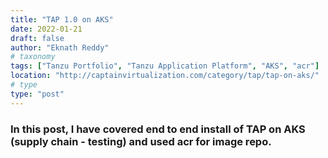 ```yaml
---
title: "TAP 1.0 on AKS"
date: 2022-01-21
draft: false
author: "Eknath Reddy"
# taxonomy
tags: ["Tanzu Portfolio", "Tanzu Application Platform", "AKS", "acr"]
location: "http://captainvirtualization.com/category/tap/tap-on-aks/"
# type
type: "post"
---
```

### In this post, I have covered end to end install of TAP on AKS (supply chain - testing) and used acr for image repo.
